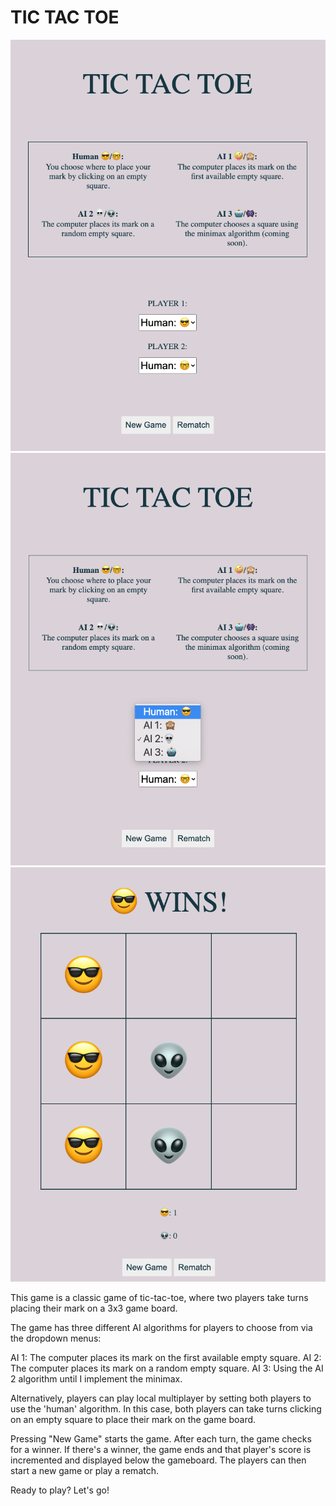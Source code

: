 # TIC TAC TOE
![Example1](pic1.png)
![Example2](pic2.png)
![Example3](pic3.png)

This game is a classic game of tic-tac-toe, where two players take turns placing their mark on a 3x3 game board. 

The game has three different AI algorithms for players to choose from via the dropdown menus:

AI 1: The computer places its mark on the first available empty square.
AI 2: The computer places its mark on a random empty square.
AI 3: Using the AI 2 algorithm until I implement the minimax.

Alternatively, players can play local multiplayer by setting both players to use the 'human' algorithm. In this case, both players can take turns clicking on an empty square to place their mark on the game board.

Pressing "New Game" starts the game. After each turn, the game checks for a winner. If there's a winner, the game ends and that player's score is incremented and displayed below the gameboard. The players can then start a new game or play a rematch.

Ready to play? Let's go!

